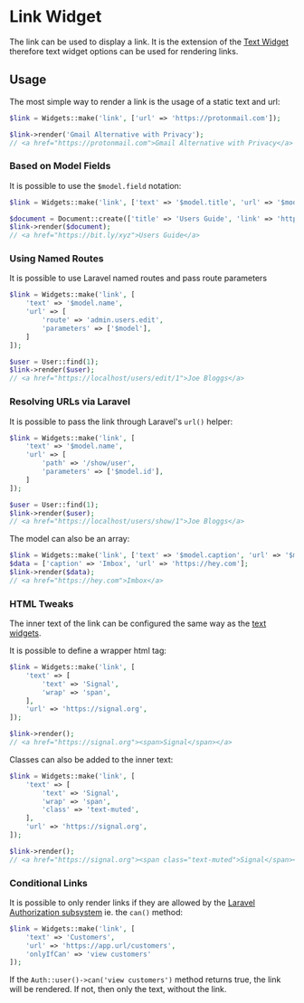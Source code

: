 # Link Widget

The link can be used to display a link. It is the extension of the
[Text Widget](widget-text.md) therefore text widget options can be used
for rendering links.

## Usage

The most simple way to render a link is the usage of a static text and url:

```php
$link = Widgets::make('link', ['url' => 'https://protonmail.com']);

$link->render('Gmail Alternative with Privacy');
// <a href="https://protonmail.com">Gmail Alternative with Privacy</a>
```

### Based on Model Fields

It is possible to use the `$model.field` notation:

```php
$link = Widgets::make('link', ['text' => '$model.title', 'url' => '$model.link']);

$document = Document::create(['title' => 'Users Guide', 'link' => 'https://bit.ly/xyz']);
$link->render($document);
// <a href="https://bit.ly/xyz">Users Guide</a>
```

### Using Named Routes

It is possible to use Laravel named routes and pass route parameters

```php
$link = Widgets::make('link', [
    'text' => '$model.name',
    'url' => [
        'route' => 'admin.users.edit',
        'parameters' => ['$model'],
    ]
]);

$user = User::find(1);
$link->render($user);
// <a href="https://localhost/users/edit/1">Joe Bloggs</a>
```

### Resolving URLs via Laravel

It is possible to pass the link through Laravel's `url()` helper:

```php
$link = Widgets::make('link', [
    'text' => '$model.name',
    'url' => [
        'path' => '/show/user',
        'parameters' => ['$model.id'],
    ]
]);

$user = User::find(1);
$link->render($user);
// <a href="https://localhost/users/show/1">Joe Bloggs</a>
```

The model can also be an array:

```php
$link = Widgets::make('link', ['text' => '$model.caption', 'url' => '$model.path']);
$data = ['caption' => 'Imbox', 'url' => 'https://hey.com'];
$link->render($data);
// <a href="https://hey.com">Imbox</a>
```

### HTML Tweaks

The inner text of the link can be configured the same way as the
[text widgets](widget-text.md).

It is possible to define a wrapper html tag:

```php
$link = Widgets::make('link', [
    'text' => [
        'text' => 'Signal',
        'wrap' => 'span',
    ],
    'url' => 'https://signal.org',
]);

$link->render();
// <a href="https://signal.org"><span>Signal</span></a>
```

Classes can also be added to the inner text:

```php
$link = Widgets::make('link', [
    'text' => [
        'text' => 'Signal',
        'wrap' => 'span',
        'class' => 'text-muted',
    ],
    'url' => 'https://signal.org',
]);

$link->render();
// <a href="https://signal.org"><span class="text-muted">Signal</span></a>
```

### Conditional Links

It is possible to only render links if they are allowed by the
[Laravel Authorization subsystem](https://laravel.com/docs/8.x/authorization#authorizing-actions-using-policies)
ie. the `can()` method:

```php
$link = Widgets::make('link', [
    'text' => 'Customers',
    'url' => 'https://app.url/customers',
    'onlyIfCan' => 'view customers'
]);
```

If the `Auth::user()->can('view customers')` method returns true, the
link will be rendered. If not, then only the text, without the link.
